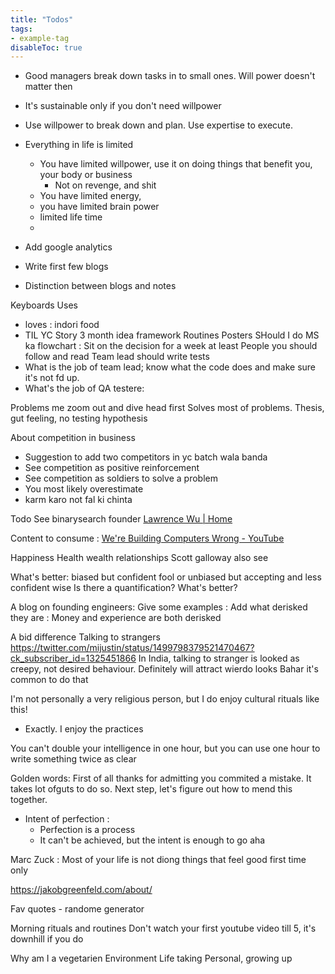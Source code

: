 ```yaml
---
title: "Todos"
tags:
- example-tag
disableToc: true
---
```


- Good managers break down tasks in to small ones. Will power doesn't matter then
- It's sustainable only if you don't need willpower
- Use willpower to break down and plan. Use expertise to execute.
- Everything in life is limited
	- You have limited willpower, use it on doing things that benefit you, your body or business
		- Not on revenge, and shit
	- You have limited energy, 
	- you have limited brain power
	- limited life time
	- 


- Add google analytics
- Write first few blogs
- Distinction between blogs and notes

Keyboards
Uses
- loves : indori food
- TIL
YC Story
3 month idea framework
Routines
Posters
SHould I do MS ka flowchart : Sit on the decision for a week at least
People you should follow and read
Team lead should write tests 
- What is the job of team lead; know what the code does and make sure it's not fd up.
- What's the job of QA testere: 

Problems me zoom out and dive head first
Solves most of problems. Thesis, gut feeling, no testing hypothesis


About competition in business
- Suggestion to add two competitors in yc batch wala banda
- See competition as positive reinforcement
- See competition as soldiers to solve a problem
- You most likely overestimate 
- karm karo not fal ki chinta


Todo 
See binarysearch founder 
[Lawrence Wu | Home](https://lawrencewu.com/)

Content to consume :
[We're Building Computers Wrong - YouTube](https://www.youtube.com/watch?v=GVsUOuSjvcg&ab_channel=Veritasium)


Happiness
Health wealth relationships
Scott galloway also see

What's better: 
biased but confident fool
or unbiased but accepting and less confident wise
Is there a quantification? What's better?

A blog on founding engineers:
Give some examples : 
Add what derisked they are : Money and experience are both derisked

A bid difference
Talking to strangers
https://twitter.com/mijustin/status/1499798379521470467?ck_subscriber_id=1325451866
In India, talking to stranger is looked as creepy, not desired behaviour. Definitely will attract wierdo looks
Bahar it's common to do that


I'm not personally a very religious person, but I do enjoy cultural rituals like this!
- Exactly. I enjoy the practices


You can't double your intelligence in one hour, but you can use one hour to write something twice as clear

Golden words: 
First of all thanks for admitting you commited a mistake. It takes lot ofguts to do so. 
Next step, let's figure out how to mend this together. 

- Intent of perfection : 
	- Perfection is a process 
	- It can't be achieved, but the intent is enough to go aha

Marc Zuck : 
Most of your life is not diong things that feel good first time only


https://jakobgreenfeld.com/about/

Fav quotes - randome generator


Morning rituals and routines
Don't watch your first youtube video till 5, it's downhill if you do

Why am I a vegetarien
Environment
Life taking
Personal, growing up
